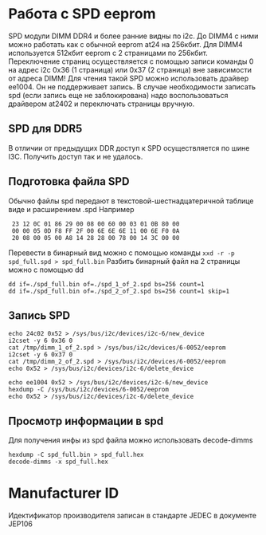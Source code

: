 # Работа с SPD eeprom
SPD модули DIMM DDR4 и более ранние видны по i2c. До DIMM4 c ними можно работать как с обычной eeprom at24 на 256кбит. Для DIMM4 используется 512кбит eeprom c 2 страницами по 256кбит. Переключение страниц осуществляется с помощью записи команды 0 на адрес i2c 0x36 (1 страница) или  0x37 (2 страница) вне зависимости от адреса DIMM! Для чтения такой SPD можно использовать драйвер ee1004. Он не поддерживает запись. В случае необходимости записать spd (если запись еще не заблокирована) надо воспользоваться драйвером at2402 и переключать страницы вручную.

## SPD для DDR5
В отличии от предыдущих DDR доступ к SPD осуществляется по шине I3C. Получить доступ так и не удалось.
## Подготовка файла SPD
Обычно файлы spd передают в текстовой-шестнадцатеричной таблице виде и расширением .spd
Например
```
 23 12 0C 01 86 29 00 08 00 60 00 03 01 0B 80 00 
 00 00 05 0D F8 FF 2F 00 6E 6E 6E 11 00 6E F0 0A 
 20 08 00 05 00 A8 14 28 28 00 78 00 14 3C 00 00 
```
Перевести в бинарный вид можно с помощью команды 
`xxd -r -p spd_full.spd > spd_full.bin`
Разбить бинарный файл на 2 страницы можно с помощью dd
```
dd if=./spd_full.bin of=./spd_1_of_2.spd bs=256 count=1
dd if=./spd_full.bin of=./spd_2_of_2.spd bs=256 count=1 skip=1
```
## Запись SPD
```
echo 24c02 0x52 > /sys/bus/i2c/devices/i2c-6/new_device
i2cset -y 6 0x36 0
cat /tmp/dimm_1_of_2.spd > /sys/bus/i2c/devices/6-0052/eeprom
i2cset -y 6 0x37 0
cat /tmp/dimm_2_of_2.spd > /sys/bus/i2c/devices/6-0052/eeprom
echo 0x52 > /sys/bus/i2c/devices/i2c-6/delete_device

echo ee1004 0x52 > /sys/bus/i2c/devices/i2c-6/new_device
hexdump -C /sys/bus/i2c/devices/6-0052/eeprom
echo 0x52 > /sys/bus/i2c/devices/i2c-6/delete_device
```
## Просмотр информации в spd
Для получения инфы из spd файла  можно использовать decode-dimms
```
hexdump -C spd_full.bin > spd_full.hex
decode-dimms -x spd_full.hex
```
# Manufacturer ID
Идектификатор производителя записан в стандарте JEDEC в документе JEP106